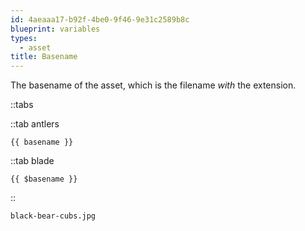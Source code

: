 ```yaml
---
id: 4aeaaa17-b92f-4be0-9f46-9e31c2589b8c
blueprint: variables
types:
  - asset
title: Basename
---
```

The basename of the asset, which is the filename _with_ the extension.

::tabs

::tab antlers
```antlers
{{ basename }}
```
::tab blade
```blade
{{ $basename }}
```
::

```html
black-bear-cubs.jpg
```
